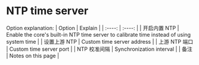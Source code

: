# NTP time server

Option explanation:
| Option | Explain |
| :----: | :----: |
| 开启内置 NTP | Enable the core's built-in NTP time server to calibrate time instead of using system time |
| 设置上游 NTP | Custom time server address |
| 上游 NTP 端口 | Custom time server port |
| NTP 校准间隔 | Synchronization interval |
| 备注 | Notes on this page |
